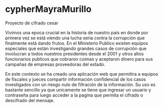 # cypherMayraMurillo
Proyecto de cifrado cesar

Vivimos una epoca crucial en la historia de nuestro país en donde por primera vez se está viendo una lucha seria contra la corrupción que finalmente está dando frutos. 
En el Ministerio Publico existen equipos especiales que están investigando grandes casos de corrupción que involucran a todos nuestros presidentes desde el 2001 y otros altos funcionarios publicos que cobraron coimas y aceptaron dinero para sus campañas de empresas proveedoras del estado.

En este contexto se ha creado una aplicación web que permitira a equipos de fiscales y jueces compartir información confidencial de los casos investigados con un riesgo nulo de filtración de la información. Su uso es bastante sencillo ya que unicamente se tiene que ingresar un usuario y contraseña para luego acceder a la pagina que permita el cifrado o descifrado del mensaje.


